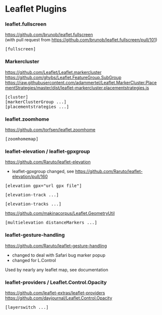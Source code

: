 # Leaflet Plugins

<h3>leaflet.fullscreen</h3>

https://github.com/brunob/leaflet.fullscreen <br>
(with pull request from https://github.com/brunob/leaflet.fullscreen/pull/101)

<pre>[fullscreen]</pre>

<h3>Markercluster</h3>

https://github.com/Leaflet/Leaflet.markercluster   
https://github.com/ghybs/Leaflet.FeatureGroup.SubGroup
https://raw.githubusercontent.com/adammertel/Leaflet.MarkerCluster.PlacementStrategies/master/dist/leaflet-markercluster.placementstrategies.js

<pre>[cluster]
[markerClusterGroup ...]
[placementstrategies ...]</pre>

<h3>leaflet.zoomhome</h3>

https://github.com/torfsen/leaflet.zoomhome

<pre>[zoomhomemap]</pre>

<h3>leaflet-elevation / leaflet-gpxgroup</h3>

https://github.com/Raruto/leaflet-elevation

* leaflet-gpxgroup changed, see https://github.com/Raruto/leaflet-elevation/pull/160

<pre>[elevation gpx="url_gpx_file"]</pre>
<pre>[elevation-track ...]</pre>
<pre>[elevation-tracks ...]</pre>

https://github.com/makinacorpus/Leaflet.GeometryUtil

<pre>[multielevation distanceMarkers ...]</pre>

<h3>leaflet-gesture-handling</h3>

https://github.com/Raruto/leaflet-gesture-handling

* changed to deal with Safari bug marker popup
* changed for L.Control

Used by nearly any leaflet map, see documentation

<h3>leaflet-providers / Leaflet.Control.Opacity</h3>

https://github.com/leaflet-extras/leaflet-providers  
https://github.com/dayjournal/Leaflet.Control.Opacity

<pre>[layerswitch ...]</pre>
